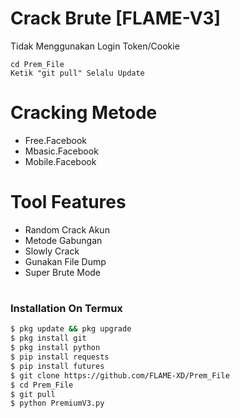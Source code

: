 
# Crack Brute [FLAME-V3]
 
Tidak Menggunakan Login Token/Cookie
```
cd Prem_File
Ketik "git pull" Selalu Update
```
#  Cracking Metode

+ Free.Facebook
+ Mbasic.Facebook
+ Mobile.Facebook

# Tool Features

+ Random Crack Akun
+ Metode Gabungan
+ Slowly Crack
+ Gunakan File Dump
+ Super Brute Mode

#

### Installation On Termux
 
 
```bash
$ pkg update && pkg upgrade
$ pkg install git
$ pkg install python
$ pip install requests
$ pip install futures
$ git clone https://github.com/FLAME-XD/Prem_File
$ cd Prem_File
$ git pull
$ python PremiumV3.py

 
```

